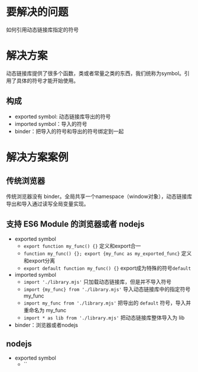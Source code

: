 # 要解决的问题

如何引用动态链接库指定的符号

# 解决方案

动态链接库提供了很多个函数，类或者常量之类的东西，我们统称为symbol。引用了具体的符号才能开始使用。

## 构成

* exported symbol: 动态链接库导出的符号
* imported symbol：导入的符号
* binder：把导入的符号和导出的符号绑定到一起

# 解决方案案例

## 传统浏览器

传统浏览器没有 binder。全局共享一个namespace（window对象），动态链接库导出和导入通过读写全局变量实现。

## 支持 ES6 Module 的浏览器或者 nodejs

* exported symbol
  * `export function my_func() {}` 定义和export合一
  * `function my_func() {}; export {my_func as my_exported_func}` 定义和export分离
  * `export default function my_func() {}` export成为特殊的符号`default`
* imported symbol
  * `import './library.mjs'` 只加载动态链接库，但是并不导入符号
  * `import {my_func} from './library.mjs'` 导入动态链接库中的指定符号 my_func
  * `import my_func from './library.mjs'` 把导出的 `default` 符号，导入并重命名为 my_func
  * `import * as lib from './library.mjs'` 把动态链接库整体导入为 lib
* binder：浏览器或者nodejs

## nodejs

* exported symbol
  * ``

